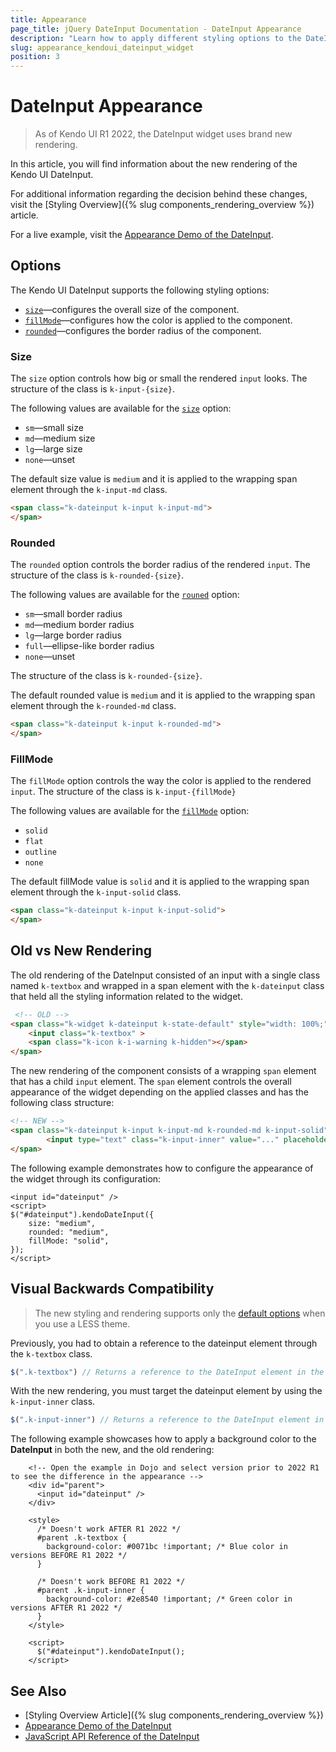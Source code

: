 ```yaml
---
title: Appearance
page_title: jQuery DateInput Documentation - DateInput Appearance
description: "Learn how to apply different styling options to the DateInput widget."
slug: appearance_kendoui_dateinput_widget
position: 3
---
```


# DateInput Appearance

> As of Kendo UI R1 2022, the DateInput widget uses brand new rendering.

In this article, you will find information about the new rendering of the Kendo UI DateInput.

For additional information regarding the decision behind these changes, visit the [Styling Overview]({% slug components_rendering_overview %}) article.

For a live example, visit the [Appearance Demo of the DateInput](https://demos.telerik.com/kendo-ui/dateinput/appearance).

## Options

The Kendo UI DateInput supports the following styling options:

- [`size`](#size)—configures the overall size of the component.
- [`fillMode`](#fillmode)—configures how the color is applied to the component.
- [`rounded`](#rounded)—configures the border radius of the component.

### Size

The `size` option controls how big or small the rendered `input` looks. The structure of the class is `k-input-{size}`.

The following values are available for the [`size`](/api/javascript/ui/dateinput/configuration/size) option:

- `sm`—small size
- `md`—medium size
- `lg`—large size
- `none`—unset

The default size value is `medium` and it is applied to the wrapping span element through the `k-input-md` class.

```html
<span class="k-dateinput k-input k-input-md">
</span>
``` 

### Rounded

The `rounded` option controls the border radius of the rendered `input`. The structure of the class is `k-rounded-{size}`.

The following values are available for the [`rouned`](/api/javascript/ui/dateinput/configuration/rounded) option:

- `sm`—small border radius
- `md`—medium border radius
- `lg`—large border radius
- `full`—ellipse-like border radius
- `none`—unset

The structure of the class is `k-rounded-{size}`.

The default rounded value is `medium` and it is applied to the wrapping span element through the `k-rounded-md` class.

```html
<span class="k-dateinput k-input k-rounded-md">
</span>
```

### FillMode

The `fillMode` option controls the way the color is applied to the rendered `input`. The structure of the class is `k-input-{fillMode}`

The following values are available for the [`fillMode`](/api/javascript/ui/dateinput/configuration/fillmode) option:

- `solid`
- `flat`
- `outline`
- `none`

The default fillMode value is `solid` and it is applied to the wrapping span element through the `k-input-solid` class.

```html
<span class="k-dateinput k-input k-input-solid">
</span>
```

## Old vs New Rendering

The old rendering of the DateInput consisted of an input with a single class named `k-textbox` and wrapped in a span element with the `k-dateinput` class that held all the styling information related to the widget.

```html
 <!-- OLD -->
<span class="k-widget k-dateinput k-state-default" style="width: 100%;">
    <input class="k-textbox" >
    <span class="k-icon k-i-warning k-hidden"></span>
</span>
```

The new rendering of the component consists of a wrapping `span` element that has a child `input` element. The `span` element controls the overall appearance of the widget depending on the applied classes and has the following class structure:

```html
<!-- NEW -->
<span class="k-dateinput k-input k-input-md k-rounded-md k-input-solid">
        <input type="text" class="k-input-inner" value="..." placeholder="..." />  
</span>
```

The following example demonstrates how to configure the appearance of the widget through its configuration:

```dojo
<input id="dateinput" />
<script>
$("#dateinput").kendoDateInput({
    size: "medium",
    rounded: "medium",
    fillMode: "solid",
});
</script>
```

## Visual Backwards Compatibility

> The new styling and rendering supports only the [default options](#options) when you use a LESS theme.

Previously, you had to obtain a reference to the dateinput element through the `k-textbox` class.

```javascript
$(".k-textbox") // Returns a reference to the DateInput element in the old rendering.
```

With the new rendering, you must target the dateinput element by using the `k-input-inner` class.

```javascript
$(".k-input-inner") // Returns a reference to the DateInput element in the new rendering.
```

The following example showcases how to apply a background color to the **DateInput** in both the new, and the old rendering:

```dojo
    <!-- Open the example in Dojo and select version prior to 2022 R1 to see the difference in the appearance -->
    <div id="parent">
      <input id="dateinput" />
    </div>

    <style>
      /* Doesn't work AFTER R1 2022 */
      #parent .k-textbox {
        background-color: #0071bc !important; /* Blue color in versions BEFORE R1 2022 */
      }

      /* Doesn't work BEFORE R1 2022 */
      #parent .k-input-inner {
        background-color: #2e8540 !important; /* Green color in versions AFTER R1 2022 */
      }
    </style>

    <script>
      $("#dateinput").kendoDateInput();
    </script>
```

## See Also

* [Styling Overview Article]({% slug components_rendering_overview %})
* [Appearance Demo of the DateInput](https://demos.telerik.com/kendo-ui/dateinput/appearance)
* [JavaScript API Reference of the DateInput](/api/javascript/ui/dateinput)

